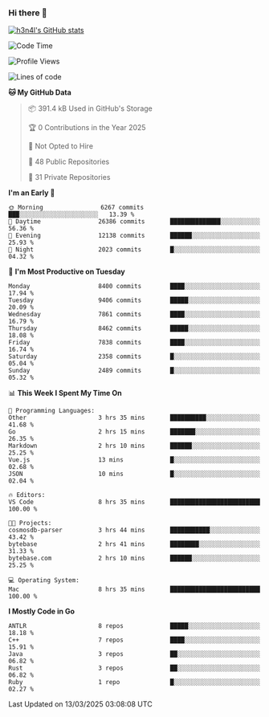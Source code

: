 ### Hi there 👋

[![h3n4l's GitHub stats](https://github-readme-stats.vercel.app/api?username=h3n4l&count_private=true&show_icons=true&theme=radical)](https://github.com/h3n4l/github-readme-stats)

<!--START_SECTION:waka-->
![Code Time](http://img.shields.io/badge/Code%20Time-2%2C092%20hrs%2034%20mins-blue)

![Profile Views](http://img.shields.io/badge/Profile%20Views-0-blue)

![Lines of code](https://img.shields.io/badge/From%20Hello%20World%20I%27ve%20Written-17.9%20million%20lines%20of%20code-blue)

**🐱 My GitHub Data** 

> 📦 391.4 kB Used in GitHub's Storage 
 > 
> 🏆 0 Contributions in the Year 2025
 > 
> 🚫 Not Opted to Hire
 > 
> 📜 48 Public Repositories 
 > 
> 🔑 31 Private Repositories 
 > 
**I'm an Early 🐤** 

```text
🌞 Morning                6267 commits        ███░░░░░░░░░░░░░░░░░░░░░░   13.39 % 
🌆 Daytime                26386 commits       ██████████████░░░░░░░░░░░   56.36 % 
🌃 Evening                12138 commits       ██████░░░░░░░░░░░░░░░░░░░   25.93 % 
🌙 Night                  2023 commits        █░░░░░░░░░░░░░░░░░░░░░░░░   04.32 % 
```
📅 **I'm Most Productive on Tuesday** 

```text
Monday                   8400 commits        ████░░░░░░░░░░░░░░░░░░░░░   17.94 % 
Tuesday                  9406 commits        █████░░░░░░░░░░░░░░░░░░░░   20.09 % 
Wednesday                7861 commits        ████░░░░░░░░░░░░░░░░░░░░░   16.79 % 
Thursday                 8462 commits        █████░░░░░░░░░░░░░░░░░░░░   18.08 % 
Friday                   7838 commits        ████░░░░░░░░░░░░░░░░░░░░░   16.74 % 
Saturday                 2358 commits        █░░░░░░░░░░░░░░░░░░░░░░░░   05.04 % 
Sunday                   2489 commits        █░░░░░░░░░░░░░░░░░░░░░░░░   05.32 % 
```


📊 **This Week I Spent My Time On** 

```text
💬 Programming Languages: 
Other                    3 hrs 35 mins       ██████████░░░░░░░░░░░░░░░   41.68 % 
Go                       2 hrs 15 mins       ███████░░░░░░░░░░░░░░░░░░   26.35 % 
Markdown                 2 hrs 10 mins       ██████░░░░░░░░░░░░░░░░░░░   25.25 % 
Vue.js                   13 mins             █░░░░░░░░░░░░░░░░░░░░░░░░   02.68 % 
JSON                     10 mins             █░░░░░░░░░░░░░░░░░░░░░░░░   02.04 % 

🔥 Editors: 
VS Code                  8 hrs 35 mins       █████████████████████████   100.00 % 

🐱‍💻 Projects: 
cosmosdb-parser          3 hrs 44 mins       ███████████░░░░░░░░░░░░░░   43.42 % 
bytebase                 2 hrs 41 mins       ████████░░░░░░░░░░░░░░░░░   31.33 % 
bytebase.com             2 hrs 10 mins       ██████░░░░░░░░░░░░░░░░░░░   25.25 % 

💻 Operating System: 
Mac                      8 hrs 35 mins       █████████████████████████   100.00 % 
```

**I Mostly Code in Go** 

```text
ANTLR                    8 repos             █████░░░░░░░░░░░░░░░░░░░░   18.18 % 
C++                      7 repos             ████░░░░░░░░░░░░░░░░░░░░░   15.91 % 
Java                     3 repos             ██░░░░░░░░░░░░░░░░░░░░░░░   06.82 % 
Rust                     3 repos             ██░░░░░░░░░░░░░░░░░░░░░░░   06.82 % 
Ruby                     1 repo              █░░░░░░░░░░░░░░░░░░░░░░░░   02.27 % 
```




 Last Updated on 13/03/2025 03:08:08 UTC
<!--END_SECTION:waka-->

